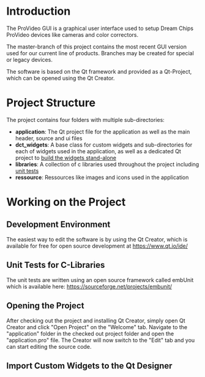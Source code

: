 # Introduction
The ProVideo GUI is a graphical user interface used to setup Dream Chips ProVideo devices like cameras and color correctors.

The master-branch of this project contains the most recent GUI version used for our current line of products. Branches may be created for special or legacy devices.

The software is based on the Qt framework and provided as a Qt-Project, which can be opened using the Qt Creator.

# Project Structure
The project contains four folders with multiple sub-directories:
* **application**: The Qt project file for the application as well as the main header, source and ui files
* **dct_widgets**: A base class for custom widgets and sub-directories for each of widgets used in the application, as well as a dedicated Qt project to [build the widgets stand-alone](#import-custom-widgets-to-the-qt-designer)
* **libraries**: A collection of c libraries used throughout the project including [unit tests](#unit-tests-for-c-libraries)
* **ressource**: Ressources like images and icons used in the application

# Working on the Project
## Development Environment
The easiest way to edit the software is by using the Qt Creator, which is available for free for open source development at https://www.qt.io/ide/

## Unit Tests for C-Libraries
The unit tests are written using an open source framework called embUnit which is available here: https://sourceforge.net/projects/embunit/

## Opening the Project
After checking out the project and installing Qt Creator, simply open Qt Creator and click "Open Project" on the "Welcome" tab. Navigate to the "application" folder in the checked out project folder and open the "application.pro" file. The Creator will now switch to the "Edit" tab and you can start editing the source code. 

## Import Custom Widgets to the Qt Designer

